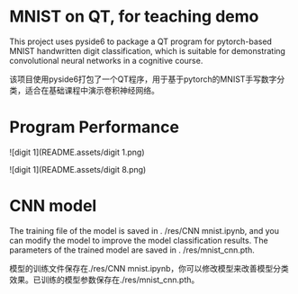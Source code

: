 # MNIST on QT, for teaching demo
 This project uses pyside6 to package a QT program for pytorch-based MNIST handwritten digit classification, which is suitable for demonstrating convolutional neural networks in a cognitive course.



该项目使用pyside6打包了一个QT程序，用于基于pytorch的MNIST手写数字分类，适合在基础课程中演示卷积神经网络。

# Program Performance

![digit 1](README.assets/digit 1.png)

![digit 1](README.assets/digit 8.png)

# CNN model

The training file of the model is saved in . /res/CNN mnist.ipynb, and you can modify the model to improve the model classification results. The parameters of the trained model are saved in . /res/mnist_cnn.pth.

模型的训练文件保存在./res/CNN mnist.ipynb，你可以修改模型来改善模型分类效果。已训练的模型参数保存在./res/mnist_cnn.pth。

